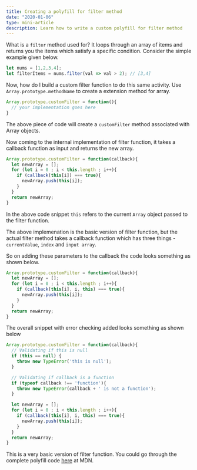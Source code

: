 ```yaml
---
title: Creating a polyfill for filter method
date: "2020-01-06"
type: mini-article
description: Learn how to write a custom polyfill for filter method
---
```


What is a `filter` method used for? It loops through an array of items and returns you the items which satisfy a specific condition. Consider the simple example given below.

```javascript
let nums = [1,2,3,4];
let filterItems = nums.filter(val => val > 2); // [3,4]
```

Now, how do I build a custom filter function to do this same activity. Use `Array.prototype.methodName` to create a extension method for array.

```javascript
Array.prototype.customFilter = function(){
  // your implementation goes here
}
```

The above piece of code will create a `customFilter` method associated with Array objects.

Now coming to the internal implementation of filter function, it takes a callback function as input and returns the new array.

```javascript
Array.prototype.customFilter = function(callback){
  let newArray = [];
  for (let i = 0 ; i < this.length ; i++){
    if (callback(this[i]) === true){
      newArray.push(this[i]);
    }
  }
  return newArray;
}
```

In the above code snippet `this` refers to the current `Array` object passed to the filter function.

The above implemenation is the basic version of filter function, but the actual filter method takes a callback function which has three things - `currentValue`, `index` and `input array`.

So on adding these parameters to the callback the code looks something as shown below.

```javascript
Array.prototype.customFilter = function(callback){
  let newArray = [];
  for (let i = 0 ; i < this.length ; i++){
    if (callback(this[i], i, this) === true){
      newArray.push(this[i]);
    }
  }
  return newArray;
}
```

The overall snippet with error checking added looks something as shown below

```javascript
Array.prototype.customFilter = function(callback){
  // Validating if this is null
  if (this == null) {
    throw new TypeError('this is null');
  }

  // Validating if callback is a function
  if (typeof callback !== 'function'){
    throw new TypeError(callback + ' is not a function');
  }

  let newArray = [];
  for (let i = 0 ; i < this.length ; i++){
    if (callback(this[i], i, this) === true){
      newArray.push(this[i]);
    }
  }
  return newArray;
}
```

This is a very basic version of filter function. You could go through the complete polyfill code [here](https://developer.mozilla.org/en-US/docs/Web/JavaScript/Reference/Global_Objects/Array/filter#Polyfill) at MDN.
